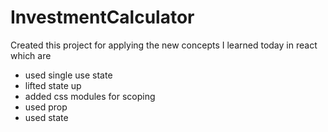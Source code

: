 # InvestmentCalculator

Created this project for applying the new concepts I learned today in react which are

- used single use state
- lifted state up
- added css modules for scoping 
- used prop
- used state

